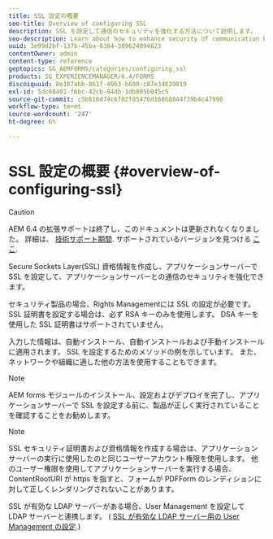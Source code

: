 ```yaml
---
title: SSL 設定の概要
seo-title: Overview of configuring SSL
description: SSL を設定して通信のセキュリティを強化する方法について説明します。
seo-description: Learn about how to enhance security of communication by configuring SSL.
uuid: 3e99d2bf-137b-45ba-8384-309624094623
contentOwner: admin
content-type: reference
geptopics: SG_AEMFORMS/categories/configuring_ssl
products: SG_EXPERIENCEMANAGER/6.4/FORMS
discoiquuid: 8e107abb-861f-4063-b600-c87e34639019
exl-id: 5dc68401-f6bc-42cb-84db-1db805b045c5
source-git-commit: c5b816d74c6f02f85476d16868844f39b4c47996
workflow-type: tm+mt
source-wordcount: '247'
ht-degree: 6%

---
```


# SSL 設定の概要 {#overview-of-configuring-ssl}

>[!CAUTION]
>
>AEM 6.4 の拡張サポートは終了し、このドキュメントは更新されなくなりました。 詳細は、 [技術サポート期間](https://helpx.adobe.com/jp/support/programs/eol-matrix.html). サポートされているバージョンを見つける [ここ](https://experienceleague.adobe.com/docs/?lang=ja).

Secure Sockets Layer(SSL) 資格情報を作成し、アプリケーションサーバーで SSL を設定して、アプリケーションサーバーとの通信のセキュリティを強化できます。

セキュリティ製品の場合、Rights Managementには SSL の設定が必要です。 SSL 証明書を設定する場合は、必ず RSA キーのみを使用します。 DSA キーを使用した SSL 証明書はサポートされていません。

入力した情報は、自動インストール、自動インストールおよび手動インストールに適用されます。 SSL を設定するためのメソッドの例を示しています。 また、ネットワークや組織に適した他の方法を使用することもできます。

>[!NOTE]
>
>AEM forms モジュールのインストール、設定およびデプロイを完了し、アプリケーションサーバーで SSL を設定する前に、製品が正しく実行されていることを確認することをお勧めします。

>[!NOTE]
>
>SSL セキュリティ証明書および資格情報を作成する場合は、アプリケーションサーバーの実行に使用したのと同じユーザーアカウント権限を使用します。 他のユーザー権限を使用してアプリケーションサーバーを実行する場合、ContentRootURI が https を指すと、フォームが PDFForm のレンディションに対して正しくレンダリングされないことがあります。

SSL が有効な LDAP サーバーがある場合、User Management を設定して LDAP サーバーと連携します。 ( [SSL が有効な LDAP サーバー用の User Management の設定](/help/forms/using/admin-help/configure-user-management-ssl-enabled.md#configure-user-management-for-an-ssl-enabled-ldap-server).)
